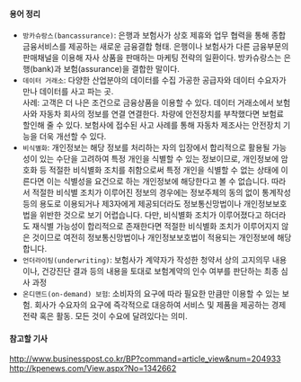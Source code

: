 #### 용어 정리
* `방카슈랑스(bancassurance)`: 은행과 보험사가 상호 제휴와 업무 협력을 통해 종합금융서비스를 제공하는 새로운 금융결합 형태. 은행이나 보험사가 다른 금융부문의 판매채널을 이용해 자사 상품을 판매하는 마케팅 전략의 일환이다. 방카슈랑스는 은행(bank)과 보험(assurance)을 결합한 말이다.<br>
* `데이터 거래소`: 다양한 산업분야의 데이터를 수집 가공한 공급자와 데이터 수요자가 만나 데이터를 사고 파는 곳. <br>
사례: 고객은 더 나은 조건으로 금융상품을 이용할 수 있다. 데이터 거래소에서 보험사와 자동차 회사의 정보를 연결 연결한다. 차량에 안전장치를 부착했다면 보험료 할인해 줄 수 있다. 보험사에 접수된 사고 사례를 통해 자동차 제조사는 안전장치 기능을 더욱 개선할 수 있다.<br>
* `비식별화`: 개인정보는 해당 정보를 처리하는 자의 입장에서 합리적으로 활용될 가능성이 있는 수단을 고려하여 특정 개인을 식별할 수 있는 정보이므로, 개인정보에 암호화 등 적절한 비식별화 조치를 취함으로써 특정 개인을 식별할 수 없는 상태에 이른다면 이는 식별성을 요건으로 하는 개인정보에 해당한다고 볼 수 없습니다. 따라서 적절한 비식별 조치가 이루어진 정보의 경우에는 정보주체의 동의 없이 통계작성 등의 용도로 이용되거나 제3자에게 제공되더라도 정보통신망법이나 개인정보보호법을 위반한 것으로 보기 어렵습니다.
다만, 비식별화 조치가 이루어졌다고 하더라도 재식별 가능성이 합리적으로 존재한다면 적절한 비식별화 조치가 이루어지지 않은 것이므로 여전히 정보통신망법이나 개인정보보호법이 적용되는 개인정보에 해당합니다.
* `언더라이팅(underwriting)`: 보험사가 계약자가 작성한 청약서 상의 고지의무 내용이나, 건강진단 결과 등의 내용을 토대로 보험계약의 인수 여부를 판단하는 최종 심사 과정
* `온디맨드(on-demand) 보험`: 소비자의 요구에 따라 필요한 만큼만 이용할 수 있는 보험. 회사가 수요자의 요구에 즉각적으로 대응하여 서비스 및 제품을 제공하는 경제 전략 혹은 활동. 모든 것이 수요에 달려있다는 의미.

#### 참고할 기사
http://www.businesspost.co.kr/BP?command=article_view&num=204933 <br>
http://kpenews.com/View.aspx?No=1342662 <br>
